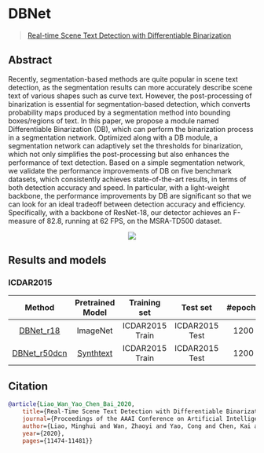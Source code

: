 # DBNet

> [Real-time Scene Text Detection with Differentiable Binarization](https://arxiv.org/abs/1911.08947)

<!-- [ALGORITHM] -->

## Abstract

Recently, segmentation-based methods are quite popular in scene text detection, as the segmentation results can more accurately describe scene text of various shapes such as curve text. However, the post-processing of binarization is essential for segmentation-based detection, which converts probability maps produced by a segmentation method into bounding boxes/regions of text. In this paper, we propose a module named Differentiable Binarization (DB), which can perform the binarization process in a segmentation network. Optimized along with a DB module, a segmentation network can adaptively set the thresholds for binarization, which not only simplifies the post-processing but also enhances the performance of text detection. Based on a simple segmentation network, we validate the performance improvements of DB on five benchmark datasets, which consistently achieves state-of-the-art results, in terms of both detection accuracy and speed. In particular, with a light-weight backbone, the performance improvements by DB are significant so that we can look for an ideal tradeoff between detection accuracy and efficiency. Specifically, with a backbone of ResNet-18, our detector achieves an F-measure of 82.8, running at 62 FPS, on the MSRA-TD500 dataset.

<div align=center>
<img src="https://user-images.githubusercontent.com/22607038/142791306-0da6db2a-20a6-4a68-b228-64ff275f67b3.png"/>
</div>

## Results and models

### ICDAR2015

|                           Method                           | Pretrained Model |  Training set   |    Test set    | #epochs | Test size | Precision | Recall | Hmean  |                           Download                           |
| :--------------------------------------------------------: | :--------------: | :-------------: | :------------: | :-----: | :-------: | :-------: | :----: | :----: | :----------------------------------------------------------: |
| [DBNet_r18](/configs/textdet/dbnet/dbnet_resnet18_fpnc_1200e_icdar2015.py) |     ImageNet     | ICDAR2015 Train | ICDAR2015 Test |  1200   |    736    |  0.8853   | 0.7583 | 0.8169 | [model](https://download.openmmlab.com/mmocr/textdet/dbnet/dbnet_resnet18_fpnc_1200e_icdar2015/dbnet_resnet18_fpnc_1200e_icdar2015_20220825_221614-7c0e94f2.pth) \| [log](https://download.openmmlab.com/mmocr/textdet/dbnet/dbnet_resnet18_fpnc_1200e_icdar2015/20220825_221614.log) |
| [DBNet_r50dcn](/configs/textdet/dbnet/dbnet_resnet50-dcnv2_fpnc_1200e_icdar2015.py) | [Synthtext](<>)  | ICDAR2015 Train | ICDAR2015 Test |  1200   |   1024    |  0.8784   | 0.8315 | 0.8543 | [model](https://download.openmmlab.com/mmocr/textdet/dbnet/dbnet_resnet50-dcnv2_fpnc_1200e_icdar2015/dbnet_resnet50-dcnv2_fpnc_1200e_icdar2015_20220828_124917-452c443c.pth) \| [log](https://download.openmmlab.com/mmocr/textdet/dbnet/dbnet_resnet50-dcnv2_fpnc_1200e_icdar2015/20220828_124917.log) |

## Citation

```bibtex
@article{Liao_Wan_Yao_Chen_Bai_2020,
    title={Real-Time Scene Text Detection with Differentiable Binarization},
    journal={Proceedings of the AAAI Conference on Artificial Intelligence},
    author={Liao, Minghui and Wan, Zhaoyi and Yao, Cong and Chen, Kai and Bai, Xiang},
    year={2020},
    pages={11474-11481}}
```
